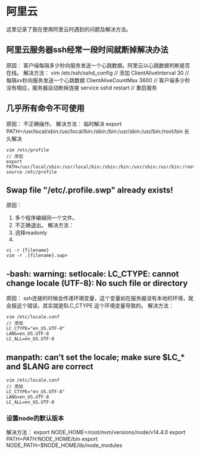 # 阿里云

这里记录了我在使用阿里云时遇到的问题及解决方法。

## 阿里云服务器ssh经常一段时间就断掉解决办法

原因：
客户端每隔多少秒向服务发送一个心跳数据。阿里云以心跳数据判断是否在线。
解决方法：
vim /etc/ssh/sshd_config
// 添加
ClientAliveInterval 30 // 每隔xx秒向服务发送一个心跳数据
ClientAliveCountMax 3600 // 客户端多少秒没有相应，服务器自动断掉连接
service sshd restart // 重启服务

## 几乎所有命令不可使用

原因：
不正确操作。
解决方法：
  临时解决
export PATH=/usr/local/sbin:/usr/local/bin:/sbin:/bin:/usr/sbin:/usr/bin:/root/bin
  长久解决
```
vim /etc/profile
// 添加
export PATH=/usr/local/sbin:/usr/local/bin:/sbin:/bin:/usr/sbin:/usr/bin:/root/bin
source /etc/profile
```
## Swap file "/etc/.profile.swp" already exists!

原因：
1. 多个程序编辑同一个文件。
2. 不正确退出。
解决方法：
1. 选择readonly
2.
```
vi -r {filename}
vim -r .{filename}.swp>
```

## -bash: warning: setlocale: LC_CTYPE: cannot change locale (UTF-8): No such file or directory

原因：
ssh连接的时候会传递环境变量，这个变量如在服务器没有本地的环境，就会报这个错误，其实就是$LC_CTYPE 这个环境变量导致的。
解决方法：
```
vim /etc/locale.conf
// 添加
LC_CTYPE="en_US.UTF-8"
LANG=en_US.UTF-8
LC_ALL=en_US.UTF-8
```

## manpath: can't set the locale; make sure $LC_* and $LANG are correct

```
vim /etc/locale.conf
// 添加
LC_CTYPE="en_US.UTF-8"
LANG=en_US.UTF-8
LC_ALL=en_US.UTF-8
```

### 设置node的默认版本

解决方法：
export NODE_HOME=/root/nvm/versions/node/v14.4.0
export PATH=$PATH:$NODE_HOME/bin
export NODE_PATH=$NODE_HOME/lib/node_modules



